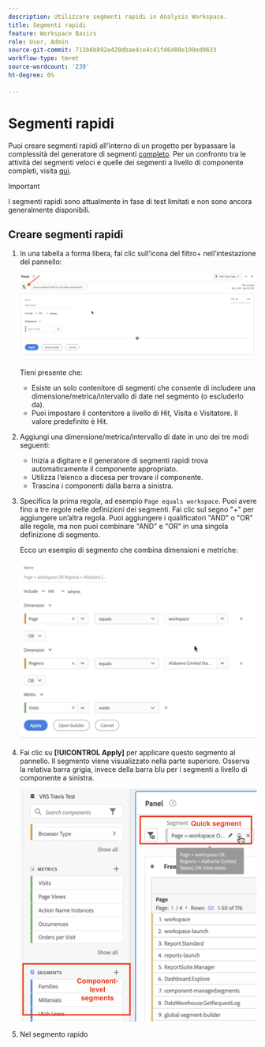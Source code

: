 ```yaml
---
description: Utilizzare segmenti rapidi in Analysis Workspace.
title: Segmenti rapidi
feature: Workspace Basics
role: User, Admin
source-git-commit: 713b6b892e420dbae4ce4c41fd6400e199ed0633
workflow-type: tm+mt
source-wordcount: '239'
ht-degree: 0%

---
```



# Segmenti rapidi

Puoi creare segmenti rapidi all&#39;interno di un progetto per bypassare la complessità del generatore di segmenti [completo](/help/components/segmentation/segmentation-workflow/seg-build.md). Per un confronto tra le attività dei segmenti veloci e quelle dei segmenti a livello di componente completi, visita [qui](/help/analyze/analysis-workspace/components/segments/t-freeform-project-segment.md).

>[!IMPORTANT]
> I segmenti rapidi sono attualmente in fase di test limitati e non sono ancora generalmente disponibili.

## Creare segmenti rapidi

1. In una tabella a forma libera, fai clic sull’icona del filtro+ nell’intestazione del pannello:

   ![](assets/quick-seg1.png)

   Tieni presente che:

   - Esiste un solo contenitore di segmenti che consente di includere una dimensione/metrica/intervallo di date nel segmento (o escluderlo da).
   - Puoi impostare il contenitore a livello di Hit, Visita o Visitatore. Il valore predefinito è Hit.

1. Aggiungi una dimensione/metrica/intervallo di date in uno dei tre modi seguenti:

   - Inizia a digitare e il generatore di segmenti rapidi trova automaticamente il componente appropriato.
   - Utilizza l’elenco a discesa per trovare il componente.
   - Trascina i componenti dalla barra a sinistra.

1. Specifica la prima regola, ad esempio `Page equals workspace`. Puoi avere fino a tre regole nelle definizioni dei segmenti. Fai clic sul segno &quot;+&quot; per aggiungere un’altra regola. Puoi aggiungere i qualificatori &quot;AND&quot; o &quot;OR&quot; alle regole, ma non puoi combinare &quot;AND&quot; e &quot;OR&quot; in una singola definizione di segmento.

   Ecco un esempio di segmento che combina dimensioni e metriche:

   ![](assets/quick-seg2.png)

1. Fai clic su **[!UICONTROL Apply]** per applicare questo segmento al pannello.
Il segmento viene visualizzato nella parte superiore. Osserva la relativa barra grigia, invece della barra blu per i segmenti a livello di componente a sinistra.

   ![](assets/quick-seg3.png)

1. Nel segmento rapido